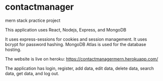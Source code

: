 # contactmanager
mern stack practice project

This application uses React, Nodejs, Express, and MongoDB

It uses express-sessions for cookies and session management.
It uses bcrypt for password hashing.
MongoDB Atlas is used for the database hosting.

The website is live on heroku:
https://contactmanagermern.herokuapp.com/

The application has login, register, add data, edit data, delete data, search data, get data, and log out.
